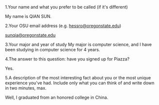 1.Your name and what you prefer to be called (if it's different)

My name is QIAN SUN.


2.Your OSU email address (e.g. hessro@oregonstate.edu)

sunqia@oregonstate.edu


3.Your major and year of study
My major is computer science, and I have been studying in computer science for 4 years.


4.The answer to this question: have you signed up for Piazza?

Yes.


5.A description of the most interesting fact about you or the most unique experience you've had. Include only what you can think of and write down in two minutes, max.

Well, I graduated from an honored college in China.
